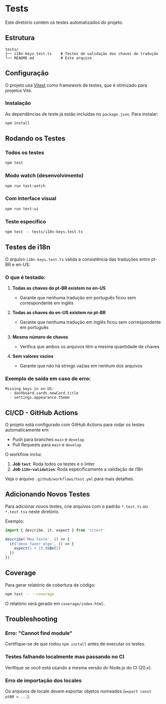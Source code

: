 # Tests

Este diretório contém os testes automatizados do projeto.

## Estrutura

```
tests/
├── i18n-keys.test.ts    # Testes de validação das chaves de tradução
└── README.md            # Este arquivo
```

## Configuração

O projeto usa [Vitest](https://vitest.dev/) como framework de testes, que é otimizado para projetos Vite.

### Instalação

As dependências de teste já estão incluídas no `package.json`. Para instalar:

```bash
npm install
```

## Rodando os Testes

### Todos os testes

```bash
npm test
```

### Modo watch (desenvolvimento)

```bash
npm run test:watch
```

### Com interface visual

```bash
npm run test:ui
```

### Teste específico

```bash
npm test -- tests/i18n-keys.test.ts
```

## Testes de i18n

O arquivo `i18n-keys.test.ts` valida a consistência das traduções entre pt-BR e en-US:

### O que é testado:

1. **Todas as chaves do pt-BR existem no en-US**
   - Garante que nenhuma tradução em português ficou sem correspondente em inglês

2. **Todas as chaves do en-US existem no pt-BR**
   - Garante que nenhuma tradução em inglês ficou sem correspondente em português

3. **Mesmo número de chaves**
   - Verifica que ambos os arquivos têm a mesma quantidade de chaves

4. **Sem valores vazios**
   - Garante que não há strings vazias em nenhum dos arquivos

### Exemplo de saída em caso de erro:

```
Missing keys in en-US:
  - dashboard.cards.newCard.title
  - settings.appearance.theme
```

## CI/CD - GitHub Actions

O projeto está configurado com GitHub Actions para rodar os testes automaticamente em:

- Push para branches `main` e `develop`
- Pull Requests para `main` e `develop`

O workflow inclui:

1. **Job `test`**: Roda todos os testes e o linter
2. **Job `i18n-validation`**: Roda especificamente a validação de i18n

Veja o arquivo `.github/workflows/test.yml` para mais detalhes.

## Adicionando Novos Testes

Para adicionar novos testes, crie arquivos com o padrão `*.test.ts` ou `*.test.tsx` neste diretório.

Exemplo:

```typescript
import { describe, it, expect } from 'vitest'

describe('Meu Teste', () => {
  it('deve fazer algo', () => {
    expect(1 + 1).toBe(2)
  })
})
```

## Coverage

Para gerar relatório de cobertura de código:

```bash
npm test -- --coverage
```

O relatório será gerado em `coverage/index.html`.

## Troubleshooting

### Erro: "Cannot find module"

Certifique-se de que rodou `npm install` antes de executar os testes.

### Testes falhando localmente mas passando no CI

Verifique se você está usando a mesma versão do Node.js do CI (20.x).

### Erro de importação dos locales

Os arquivos de locale devem exportar objetos nomeados (`export const ptBR = ...`).

